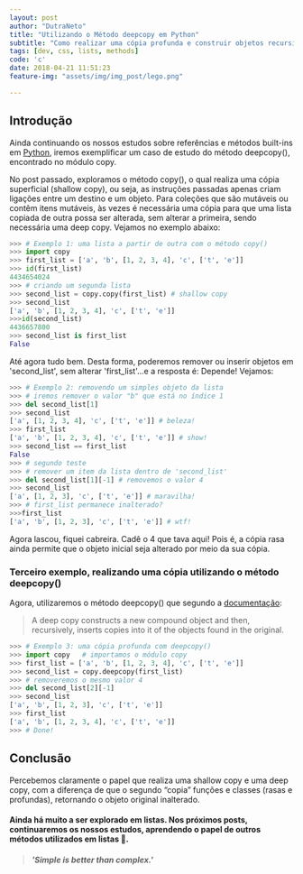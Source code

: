 ```yaml
---
layout: post
author: "DutraNeto"
title: "Utilizando o Método deepcopy em Python"
subtitle: "Como realizar uma cópia profunda e construir objetos recursivamente com o deepcopy."
tags: [dev, css, lists, methods]
code: 'c'
date: 2018-04-21 11:51:23
feature-img: "assets/img/img_post/lego.png"

---
```


## Introdução

Ainda continuando os nossos estudos sobre referências e métodos built-ins em [Python](https://www.python.org/), iremos exemplificar um caso de estudo do método deepcopy(), encontrado no módulo copy.

No post passado, exploramos o método copy(), o qual realiza uma cópia superficial (shallow copy), ou seja, as instruções passadas apenas criam ligações entre um destino e um objeto. 
Para coleções que são mutáveis ou contêm itens mutáveis, às vezes é necessária uma cópia para que uma lista copiada de outra possa ser alterada, sem alterar a primeira, sendo necessária uma deep copy.
Vejamos no exemplo abaixo:

```python
>>> # Exemplo 1: uma lista a partir de outra com o método copy()
>>> import copy
>>> first_list = ['a', 'b', [1, 2, 3, 4], 'c', ['t', 'e']]
>>> id(first_list)
4434654024
>>> # criando um segunda lista
>>> second_list = copy.copy(first_list) # shallow copy
>>> second_list
['a', 'b', [1, 2, 3, 4], 'c', ['t', 'e']]
>>>id(second_list)
4436657800
>>> second_list is first_list
False
```

Até agora tudo bem. Desta forma, poderemos remover ou inserir objetos em 'second_list', sem alterar 'first_list'...e a resposta é: Depende!
Vejamos:

```python
>>> # Exemplo 2: removendo um simples objeto da lista
>>> # iremos remover o valor "b" que está no índice 1
>>> del second_list[1]
>>> second_list
['a', [1, 2, 3, 4], 'c', ['t', 'e']] # beleza!
>>> first_list
['a', 'b', [1, 2, 3, 4], 'c', ['t', 'e']] # show!
>>> second_list == first_list
False
>>> # segundo teste
>>> # remover um item da lista dentro de 'second_list'
>>> del second_list[1][-1] # removemos o valor 4
>>> second_list
['a', [1, 2, 3], 'c', ['t', 'e']] # maravilha!
>>> # first_list permanece inalterado?
>>>first_list
['a', 'b', [1, 2, 3], 'c', ['t', 'e']] # wtf!
```

Agora lascou, fiquei cabreira. Cadê o 4 que tava aqui!
Pois é, a cópia rasa ainda permite que o objeto inicial seja alterado por meio da sua cópia.

### Terceiro exemplo, realizando uma cópia utilizando o método deepcopy()

Agora, utilizaremos o método deepcopy() que segundo a [documentação](https://docs.python.org/3/library/copy.html?highlight=deepcopy):

> A deep copy constructs a new compound object and then, recursively, inserts copies into it of the objects found in the original.

```python
>>> # Exemplo 3: uma cópia profunda com deepcopy()
>>> import copy   # importamos o módulo copy
>>> first_list = ['a', 'b', [1, 2, 3, 4], 'c', ['t', 'e']]
>>> second_list = copy.deepcopy(first_list)
>>> # removeremos o mesmo valor 4
>>> del second_list[2][-1]
>>> second_list
['a', 'b', [1, 2, 3], 'c', ['t', 'e']]
>>> first_list
['a', 'b', [1, 2, 3, 4], 'c', ['t', 'e']]
>>> # Done!
```
## Conclusão

Percebemos claramente o papel que realiza uma shallow copy e uma deep copy, com a diferença de que o segundo “copia” funções e classes (rasas e profundas), retornando o objeto original inalterado.

#### Ainda há muito a ser explorado em listas. Nos próximos posts, continuaremos os nossos estudos, aprendendo o papel de outros métodos utilizados em listas 💚.

> #### _'Simple is better than complex.'_

